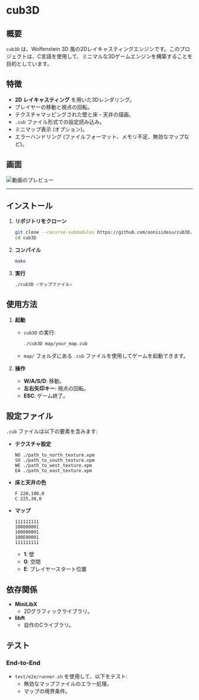 
# **cub3D**

## **概要**

`cub3D` は、Wolfenstein 3D 風の2Dレイキャスティングエンジンです。このプロジェクトは、C言語を使用して、ミニマルな3Dゲームエンジンを構築することを目的としています。

## **特徴**

- **2D レイキャスティング** を用いた3Dレンダリング。
- プレイヤーの移動と視点の回転。
- テクスチャマッピングされた壁と床・天井の描画。
- `.cub` ファイル形式での設定読み込み。
- ミニマップ表示 (オプション)。
- エラーハンドリング (ファイルフォーマット、メモリ不足、無効なマップなど)。

## **画面**

![動画のプレビュー](gif/movie.gif)

---

## **インストール**

1. **リポジトリをクローン**
   ```bash
   git clone --recurse-submodules https://github.com/oonisidesu/cub3D.git
   cd cub3D
   ```

2. **コンパイル**
   ```bash
   make
   ```

3. **実行**
   ```bash
   ./cub3D <マップファイル>
   ```

## **使用方法**

1. **起動**
   - `cub3D` の実行:
     ```bash
     ./cub3D map/your_map.cub
     ```
   - `map/` フォルダにある `.cub` ファイルを使用してゲームを起動できます。

2. **操作**
   - **W/A/S/D**: 移動。
   - **左右矢印キー**: 視点の回転。
   - **ESC**: ゲーム終了。

## **設定ファイル**

`.cub` ファイルは以下の要素を含みます:

- **テクスチャ設定**
  ```
  NO ./path_to_north_texture.xpm
  SO ./path_to_south_texture.xpm
  WE ./path_to_west_texture.xpm
  EA ./path_to_east_texture.xpm
  ```
- **床と天井の色**
  ```
  F 220,100,0
  C 225,30,0
  ```
- **マップ**
  ```
  111111111
  100000001
  100000001
  100E00001
  111111111
  ```
  - **1**: 壁
  - **0**: 空間
  - **E**: プレイヤースタート位置

## **依存関係**

- **MiniLibX**
  - 2Dグラフィックライブラリ。
- **libft**
  - 自作のCライブラリ。

## **テスト**

### End-to-End
- `test/e2e/runner.sh` を使用して、以下をテスト:
  - 無効なマップファイルのエラー処理。
  - マップの境界条件。
